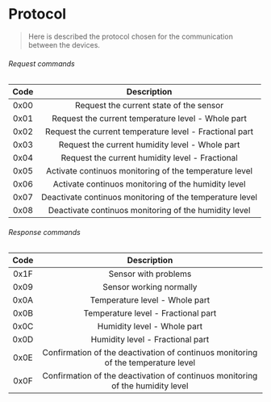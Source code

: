 # Protocol

> Here is described the protocol chosen for the communication between the devices.

<!-- TODO: Definir detalhes do protocolo de comuniação. -->

###### Request commands

| Code |                       Description                        |
| :--: | :------------------------------------------------------: |
| 0x00 |         Request the current state of the sensor          |
| 0x01 |    Request the current temperature level - Whole part    |
| 0x02 | Request the current temperature level - Fractional part  |
| 0x03 |     Request the current humidity level - Whole part      |
| 0x04 |     Request the current humidity level - Fractional      |
| 0x05 |  Activate continuos monitoring of the temperature level  |
| 0x06 |   Activate continuos monitoring of the humidity level    |
| 0x07 | Deactivate continuos monitoring of the temperature level |
| 0x08 |  Deactivate continuos monitoring of the humidity level   |

###### Response commands

| Code |                                    Description                                    |
| :--: | :-------------------------------------------------------------------------------: |
| 0x1F |                               Sensor with problems                                |
| 0x09 |                              Sensor working normally                              |
| 0x0A |                          Temperature level - Whole part                           |
| 0x0B |                        Temperature level - Fractional part                        |
| 0x0C |                            Humidity level - Whole part                            |
| 0x0D |                         Humidity level - Fractional part                          |
| 0x0E | Confirmation of the deactivation of continuos monitoring of the temperature level |
| 0x0F |  Confirmation of the deactivation of continuos monitoring of the humidity level   |

